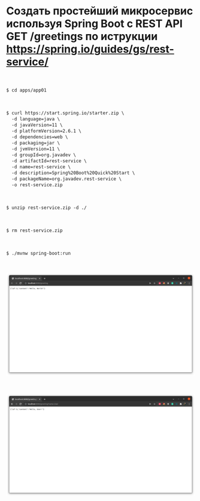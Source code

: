 # Создать простейший микросервис используя Spring Boot c REST API GET /greetings по иструкции https://spring.io/guides/gs/rest-service/


<br/>

```
$ cd apps/app01
```

<br/>


```
$ curl https://start.spring.io/starter.zip \
  -d language=java \
  -d javaVersion=11 \
  -d platformVersion=2.6.1 \
  -d dependencies=web \
  -d packaging=jar \
  -d jvmVersion=11 \
  -d groupId=org.javadev \
  -d artifactId=rest-service \
  -d name=rest-service \
  -d description=Spring%20Boot%20Quick%20Start \
  -d packageName=org.javadev.rest-service \
  -o rest-service.zip
```

<br/>

```
$ unzip rest-service.zip -d ./
```

<br/>

```
$ rm rest-service.zip
```

<br/>

```
$ ./mvnw spring-boot:run
```


<br/>

![Application](/img/app01-pic01.png?raw=true)

<br/>

![Application](/img/app01-pic02.png?raw=true)
